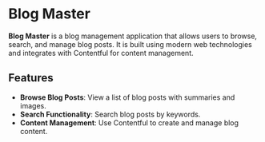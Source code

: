 # Blog Master

**Blog Master** is a blog management application that allows users to browse, search, and manage blog posts. It is built using modern web technologies and integrates with Contentful for content management.

## Features

- **Browse Blog Posts**: View a list of blog posts with summaries and images.
- **Search Functionality**: Search blog posts by keywords.
- **Content Management**: Use Contentful to create and manage blog content.
